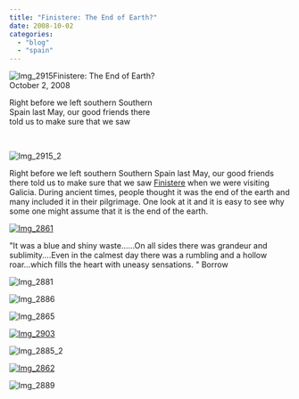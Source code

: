 ```yaml
---
title: "Finistere: The End of Earth?"
date: 2008-10-02
categories: 
  - "blog"
  - "spain"
---
```


 ![Img_2915](https://pub-ac94b3f306b24c0dba4238943c97f2e1.r2.dev/photos/uncategorized/2008/10/02/img_2915.jpg)Finistere: The End of Earth?  
October 2, 2008

Right before we left southern Southern  
Spain last May, our good friends there  
told us to make sure that we saw

[  
](https://pub-ac94b3f306b24c0dba4238943c97f2e1.r2.dev/photos/uncategorized/2008/10/02/img_2885.jpg)

<!--more-->

![Img_2915_2](https://pub-ac94b3f306b24c0dba4238943c97f2e1.r2.dev/photos/uncategorized/2008/10/02/img_2915_2.jpg)

  
Right before we left southern Southern Spain last May, our good friends there told us to make sure that we saw [Finistere](mailto:http://en.wikipedia.org/wiki/Cape_Finisterre) when we were visiting Galicia. During ancient times, people thought it was the end of the earth and many included it in their pilgrimage. One look at it and it is easy to see why some one might assume that it is the end of the earth.

[![Img_2861](https://pub-ac94b3f306b24c0dba4238943c97f2e1.r2.dev/2008/10/02/img_2861.jpg "Img_2861")](https://pub-ac94b3f306b24c0dba4238943c97f2e1.r2.dev/photos/uncategorized/2008/10/02/img_2861.jpg)

"It was a blue and shiny waste......On all sides there was grandeur and sublimity....Even in the calmest day there was a rumbling and a hollow roar...which fills the heart with uneasy sensations. " Borrow

![Img_2881](https://pub-ac94b3f306b24c0dba4238943c97f2e1.r2.dev/photos/uncategorized/2008/10/02/img_2881.jpg)

![Img_2886](https://pub-ac94b3f306b24c0dba4238943c97f2e1.r2.dev/photos/uncategorized/2008/10/02/img_2886.jpg)

![Img_2865](https://pub-ac94b3f306b24c0dba4238943c97f2e1.r2.dev/photos/uncategorized/2008/10/02/img_2865.jpg)

[![Img_2903](https://pub-ac94b3f306b24c0dba4238943c97f2e1.r2.dev/2008/10/02/img_2903.jpg "Img_2903")](https://pub-ac94b3f306b24c0dba4238943c97f2e1.r2.dev/photos/uncategorized/2008/10/02/img_2903.jpg)

![Img_2885_2](https://pub-ac94b3f306b24c0dba4238943c97f2e1.r2.dev/photos/uncategorized/2008/10/02/img_2885_2.jpg)

[![Img_2862](https://pub-ac94b3f306b24c0dba4238943c97f2e1.r2.dev/2008/10/02/img_2862.jpg "Img_2862")](https://pub-ac94b3f306b24c0dba4238943c97f2e1.r2.dev/photos/uncategorized/2008/10/02/img_2862.jpg)

![Img_2889](https://pub-ac94b3f306b24c0dba4238943c97f2e1.r2.dev/photos/uncategorized/2008/10/02/img_2889.jpg)
